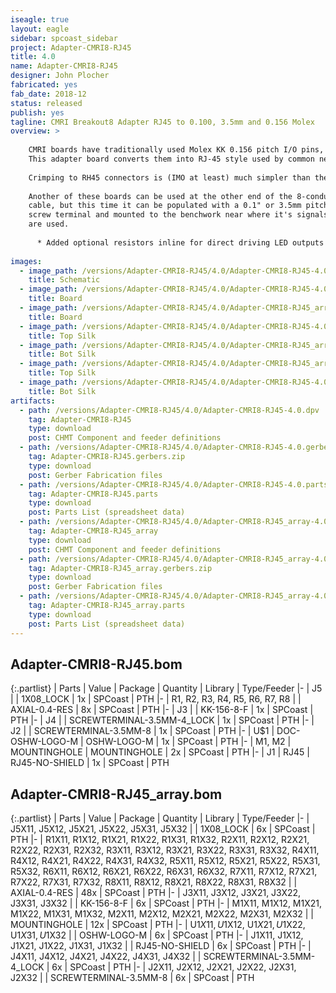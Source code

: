 ```yaml
---
iseagle: true
layout: eagle
sidebar: spcoast_sidebar
project: Adapter-CMRI8-RJ45
title: 4.0
name: Adapter-CMRI8-RJ45
designer: John Plocher
fabricated: yes
fab_date: 2018-12
status: released
publish: yes
tagline: CMRI Breakout8 Adapter RJ45 to 0.100, 3.5mm and 0.156 Molex
overview: >
    
    CMRI boards have traditionally used Molex KK 0.156 pitch I/O pins, which required crimping matching connectors onto layout wiring.
    This adapter board converts them into RJ-45 style used by common network cables.
    
    Crimping to RH45 connectors is (IMO at least) much simpler than the alternative.
    
    Another of these boards can be used at the other end of the 8-conductor
    cable, but this time it can be populated with a 0.1" or 3.5mm pitch
    screw terminal and mounted to the benchwork near where it's signals
    are used.
    
      * Added optional resistors inline for direct driving LED outputs with a default (cuttable) link for use as inputs...
    
images:
  - image_path: /versions/Adapter-CMRI8-RJ45/4.0/Adapter-CMRI8-RJ45-4.0.sch.png
    title: Schematic
  - image_path: /versions/Adapter-CMRI8-RJ45/4.0/Adapter-CMRI8-RJ45-4.0.brd.png
    title: Board
  - image_path: /versions/Adapter-CMRI8-RJ45/4.0/Adapter-CMRI8-RJ45_array-4.0.brd.png
    title: Board
  - image_path: /versions/Adapter-CMRI8-RJ45/4.0/Adapter-CMRI8-RJ45-4.0.top.brd.png
    title: Top Silk
  - image_path: /versions/Adapter-CMRI8-RJ45/4.0/Adapter-CMRI8-RJ45_array-4.0.bot.brd.png
    title: Bot Silk
  - image_path: /versions/Adapter-CMRI8-RJ45/4.0/Adapter-CMRI8-RJ45_array-4.0.top.brd.png
    title: Top Silk
  - image_path: /versions/Adapter-CMRI8-RJ45/4.0/Adapter-CMRI8-RJ45-4.0.bot.brd.png
    title: Bot Silk
artifacts:
  - path: /versions/Adapter-CMRI8-RJ45/4.0/Adapter-CMRI8-RJ45-4.0.dpv
    tag: Adapter-CMRI8-RJ45
    type: download
    post: CHMT Component and feeder definitions
  - path: /versions/Adapter-CMRI8-RJ45/4.0/Adapter-CMRI8-RJ45-4.0.gerbers.zip
    tag: Adapter-CMRI8-RJ45.gerbers.zip
    type: download
    post: Gerber Fabrication files
  - path: /versions/Adapter-CMRI8-RJ45/4.0/Adapter-CMRI8-RJ45-4.0.parts.csv
    tag: Adapter-CMRI8-RJ45.parts
    type: download
    post: Parts List (spreadsheet data)
  - path: /versions/Adapter-CMRI8-RJ45/4.0/Adapter-CMRI8-RJ45_array-4.0.dpv
    tag: Adapter-CMRI8-RJ45_array
    type: download
    post: CHMT Component and feeder definitions
  - path: /versions/Adapter-CMRI8-RJ45/4.0/Adapter-CMRI8-RJ45_array-4.0.gerbers.zip
    tag: Adapter-CMRI8-RJ45_array.gerbers.zip
    type: download
    post: Gerber Fabrication files
  - path: /versions/Adapter-CMRI8-RJ45/4.0/Adapter-CMRI8-RJ45_array-4.0.parts.csv
    tag: Adapter-CMRI8-RJ45_array.parts
    type: download
    post: Parts List (spreadsheet data)
---
```


## Adapter-CMRI8-RJ45.bom

{:.partlist}
| Parts | Value | Package | Quantity | Library | Type/Feeder
|-
| J5 |  | 1X08_LOCK | 1x | SPCoast | PTH
|-
| R1, R2, R3, R4, R5, R6, R7, R8 |  | AXIAL-0.4-RES | 8x | SPCoast | PTH
|-
| J3 |  | KK-156-8-F | 1x | SPCoast | PTH
|-
| J4 |  | SCREWTERMINAL-3.5MM-4_LOCK | 1x | SPCoast | PTH
|-
| J2 |  | SCREWTERMINAL-3.5MM-8 | 1x | SPCoast | PTH
|-
| U$1 | DOC-OSHW-LOGO-M | OSHW-LOGO-M | 1x | SPCoast | PTH
|-
| M1, M2 | MOUNTINGHOLE | MOUNTINGHOLE | 2x | SPCoast | PTH
|-
| J1 | RJ45 | RJ45-NO-SHIELD | 1x | SPCoast | PTH

## Adapter-CMRI8-RJ45_array.bom

{:.partlist}
| Parts | Value | Package | Quantity | Library | Type/Feeder
|-
| J5X11, J5X12, J5X21, J5X22, J5X31, J5X32 |  | 1X08_LOCK | 6x | SPCoast | PTH
|-
| R1X11, R1X12, R1X21, R1X22, R1X31, R1X32, R2X11, R2X12, R2X21, R2X22, R2X31, R2X32, R3X11, R3X12, R3X21, R3X22, R3X31, R3X32, R4X11, R4X12, R4X21, R4X22, R4X31, R4X32, R5X11, R5X12, R5X21, R5X22, R5X31, R5X32, R6X11, R6X12, R6X21, R6X22, R6X31, R6X32, R7X11, R7X12, R7X21, R7X22, R7X31, R7X32, R8X11, R8X12, R8X21, R8X22, R8X31, R8X32 |  | AXIAL-0.4-RES | 48x | SPCoast | PTH
|-
| J3X11, J3X12, J3X21, J3X22, J3X31, J3X32 |  | KK-156-8-F | 6x | SPCoast | PTH
|-
| M1X11, M1X12, M1X21, M1X22, M1X31, M1X32, M2X11, M2X12, M2X21, M2X22, M2X31, M2X32 |  | MOUNTINGHOLE | 12x | SPCoast | PTH
|-
| U$1X11, U$1X12, U$1X21, U$1X22, U$1X31, U$1X32 |  | OSHW-LOGO-M | 6x | SPCoast | PTH
|-
| J1X11, J1X12, J1X21, J1X22, J1X31, J1X32 |  | RJ45-NO-SHIELD | 6x | SPCoast | PTH
|-
| J4X11, J4X12, J4X21, J4X22, J4X31, J4X32 |  | SCREWTERMINAL-3.5MM-4_LOCK | 6x | SPCoast | PTH
|-
| J2X11, J2X12, J2X21, J2X22, J2X31, J2X32 |  | SCREWTERMINAL-3.5MM-8 | 6x | SPCoast | PTH
